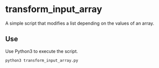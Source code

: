 # transform_input_array
A simple script that modifies a list depending on the values of an array.

## Use

Use Python3 to execute the script.

```bash
python3 transform_input_array.py
```
